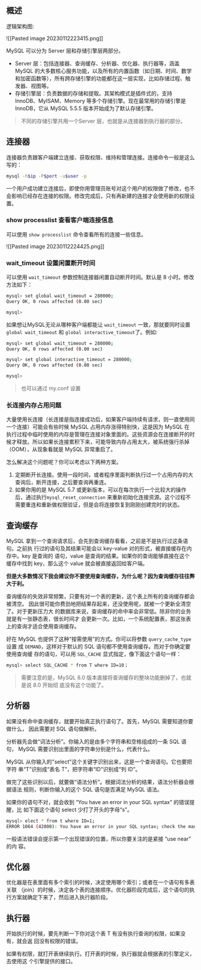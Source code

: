 

## 概述

逻辑架构图:

![[Pasted image 20230112223415.png]]


MySQL 可以分为 Server 层和存储引擎层两部分。

- Server 层：包括连接器、查询缓存、分析器、优化器、执行器等，涵盖 MySQL 的大多数核心服务功能，以及所有的内置函数（如日期、时间、数学和加密函数等），所有跨存储引擎的功能都在这一层实现，比如存储过程、触发器、视图等。
- 存储引擎层：负责数据的存储和提取。其架构模式是插件式的，支持 InnoDB、MyISAM、Memory 等多个存储引擎。现在最常用的存储引擎是 InnoDB，它从 MySQL 5.5.5 版本开始成为了默认存储引擎。

> 不同的存储引擎共用一个Server 层，也就是从连接器到执行器的部分。

## 连接器

连接器负责跟客户端建立连接、获取权限、维持和管理连接。连接命令一般是这么写的：

```bash
mysql -h$ip -P$port -u$user -p
```

一个用户成功建立连接后，即使你用管理员账号对这个用户的权限做了修改，也不会影响已经存在连接的权限。修改完成后，只有再新建的连接才会使用新的权限设置。

### show processlist  查看客户端连接信息

可以使用 `show processlist`  命令查看所有的连接一些信息。

![[Pasted image 20230112224425.png]]

### wait_timeout 设置闲置断开时间

可以使用 `wait_timeout` 参数控制连接器闲置自动断开时间。默认是 8 小时。修改方法如下：

```bash
mysql> set global wait_timeout = 280000;
Query OK, 0 rows affected (0.00 sec)

mysql>
```

如果想让MySQL无论从哪种客户端都能让 `wait_timeout` 一致，那就要同时设置 `global wait_timeout` 和 `global interactive_timeout`了。例如:

```bash
mysql> set global wait_timeout = 280000;
Query OK, 0 rows affected (0.00 sec)

mysql> set global interactive_timeout = 280000;
Query OK, 0 rows affected (0.00 sec)

mysql>
```

>也可以通过 my.conf 设置

### 长连接内存占用问题

大量使用长连接（长连接是指连接成功后，如果客户端持续有请求，则一直使用同一个连接）可能会有些时候 MySQL 占用内存涨得特别快，这是因为 MySQL 在执行过程中临时使用的内存是管理在连接对象里面的。这些资源会在连接断开的时候才释放。所以如果长连接累积下来，可能导致内存占用太大，被系统强行杀掉（OOM），从现象看就是 MySQL 异常重启了。

怎么解决这个问题呢？你可以考虑以下两种方案。

1. 定期断开长连接。使用一段时间，或者程序里面判断执行过一个占用内存的大查询后，断开连接，之后要查询再重连。
2. 如果你用的是 MySQL 5.7 或更新版本，可以在每次执行一个比较大的操作后，通过执行`mysql_reset_connection` 来重新初始化连接资源。这个过程不需要重连和重新做权限验证，但是会将连接恢复到刚刚创建完时的状态。

## 查询缓存

MySQL 拿到一个查询请求后，会先到查询缓存看看，之前是不是执行过这条语句。之前执
行过的语句及其结果可能会以 key-value 对的形式，被直接缓存在内存中。key 是查询的
语句，value 是查询的结果。如果你的查询能够直接在这个缓存中找到 key，那么这个
value 就会被直接返回给客户端。

**但是大多数情况下我会建议你不要使用查询缓存，为什么呢？因为查询缓存往往弊大于利。**

查询缓存的失效非常频繁，只要有对一个表的更新，这个表上所有的查询缓存都会被清空。
因此很可能你费劲地把结果存起来，还没使用呢，就被一个更新全清空了。对于更新压力大
的数据库来说，查询缓存的命中率会非常低。除非你的业务就是有一张静态表，很长时间才
会更新一次。比如，一个系统配置表，那这张表上的查询才适合使用查询缓存。

好在 MySQL 也提供了这种“按需使用”的方式。你可以将参数 `query_cache_type` 设置
成 `DEMAND`，这样对于默认的 SQL 语句都不使用查询缓存。而对于你确定要使用查询缓
存的语句，可以用 `SQL_CACHE` 显式指定，像下面这个语句一样：

```bash
mysql> select SQL_CACHE * from T where ID=10；
```

> 需要注意的是，MySQL 8.0 版本直接将查询缓存的整块功能删掉了，也就是说 8.0 开始彻
底没有这个功能了。


## 分析器

如果没有命中查询缓存，就要开始真正执行语句了。首先，MySQL 需要知道你要做什么，
因此需要对 SQL 语句做解析。

分析器先会做“词法分析”。你输入的是由多个字符串和空格组成的一条 SQL 语句，
MySQL 需要识别出里面的字符串分别是什么，代表什么。

MySQL 从你输入的"select"这个关键字识别出来，这是一个查询语句。它也要把字符
串“T”识别成“表名 T”，把字符串“ID”识别成“列 ID”。

做完了这些识别以后，就要做“语法分析”。根据词法分析的结果，语法分析器会根据语法
规则，判断你输入的这个 SQL 语句是否满足 MySQL 语法。

如果你的语句不对，就会收到 “You have an error in your SQL syntax” 的错误提醒，比
如下面这个语句 select 少打了开头的字母“s”。

```bash
mysql> elect * from t where ID=1;
ERROR 1064 (42000): You have an error in your SQL syntax; check the manual that correspo
```

一般语法错误会提示第一个出现错误的位置，所以你要关注的是紧接 “use near” 的内
容。

## 优化器

优化器是在表里面有多个索引的时候，决定使用哪个索引；或者在一个语句有多表关联
（join）的时候，决定各个表的连接顺序。优化器阶段完成后，这个语句的执行方案就确定下来了，然后进入执行器阶段。

## 执行器

开始执行的时候，要先判断一下你对这个表 T 有没有执行查询的权限，如果没有，就会返
回没有权限的错误。

如果有权限，就打开表继续执行。打开表的时候，执行器就会根据表的引擎定义，去使用这
个引擎提供的接口。

